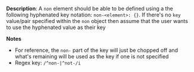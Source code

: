 __Description__: A `non` element should be able to be defined using a the following hyphenated key notation: `non-<element>: {}`. If there's no `key` value/pair specified within the `non` object then assume that the user wants to use the hyphenated value as their key

__Notes__

- For reference, the `non-` part of the key will just be chopped off and what's remaining will be used as the key if one is not specified
- Regex key: `/^non-|^not-/i`